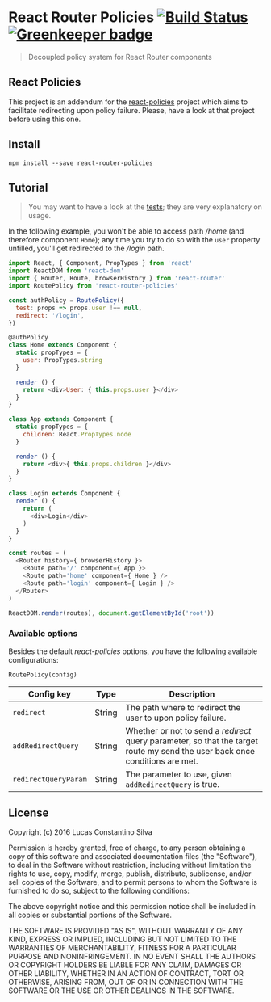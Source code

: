 # React Router Policies [![Build Status](https://travis-ci.org/lucasconstantino/react-router-policies.svg?branch=master)](https://travis-ci.org/lucasconstantino/react-router-policies) [![Greenkeeper badge](https://badges.greenkeeper.io/lucasconstantino/react-router-policies.svg)](https://greenkeeper.io/)

> Decoupled policy system for React Router components

## React Policies

This project is an addendum for the [react-policies](https://github.com/lucasconstantino/react-policies) project which aims to facilitate redirecting upon policy failure. Please, have a look at that project before using this one.

## Install

`npm install --save react-router-policies`

## Tutorial

> You may want to have a look at the [tests](__tests__); they are very explanatory on usage.

In the following example, you won't be able to access path */home* (and therefore component `Home`); any time you try to do so with the `user` property unfilled, you'll get redirected to the */login* path.

```js
import React, { Component, PropTypes } from 'react'
import ReactDOM from 'react-dom'
import { Router, Route, browserHistory } from 'react-router'
import RoutePolicy from 'react-router-policies'

const authPolicy = RoutePolicy({
  test: props => props.user !== null,
  redirect: '/login',
})

@authPolicy
class Home extends Component {
  static propTypes = {
    user: PropTypes.string
  }

  render () {
    return <div>User: { this.props.user }</div>
  }
}

class App extends Component {
  static propTypes = {
    children: React.PropTypes.node
  }

  render () {
    return <div>{ this.props.children }</div>
  }
}

class Login extends Component {
  render () {
    return (
      <div>Login</div>
    )
  }
}

const routes = (
  <Router history={ browserHistory }>
    <Route path='/' component={ App }>
    <Route path='home' component={ Home } />
    <Route path='login' component={ Login } />
  </Router>
)

ReactDOM.render(routes), document.getElementById('root'))
```

### Available options

Besides the default *react-policies* options, you have the following available configurations:

`RoutePolicy(config)`

Config key              | Type   | Description
------------------------|--------|------------
`redirect`              | String | The path where to redirect the user to upon policy failure.
`addRedirectQuery`      | String | Whether or not to send a *redirect* query parameter, so that the target route my send the user back once conditions are met.
`redirectQueryParam`    | String | The parameter to use, given `addRedirectQuery` is true.

## License

Copyright (c) 2016 Lucas Constantino Silva

Permission is hereby granted, free of charge, to any person obtaining a copy of
this software and associated documentation files (the "Software"), to deal in
the Software without restriction, including without limitation the rights to
use, copy, modify, merge, publish, distribute, sublicense, and/or sell copies
of the Software, and to permit persons to whom the Software is furnished to do
so, subject to the following conditions:

The above copyright notice and this permission notice shall be included in all
copies or substantial portions of the Software.

THE SOFTWARE IS PROVIDED "AS IS", WITHOUT WARRANTY OF ANY KIND, EXPRESS OR
IMPLIED, INCLUDING BUT NOT LIMITED TO THE WARRANTIES OF MERCHANTABILITY,
FITNESS FOR A PARTICULAR PURPOSE AND NONINFRINGEMENT. IN NO EVENT SHALL THE
AUTHORS OR COPYRIGHT HOLDERS BE LIABLE FOR ANY CLAIM, DAMAGES OR OTHER
LIABILITY, WHETHER IN AN ACTION OF CONTRACT, TORT OR OTHERWISE, ARISING FROM,
OUT OF OR IN CONNECTION WITH THE SOFTWARE OR THE USE OR OTHER DEALINGS IN THE
SOFTWARE.
